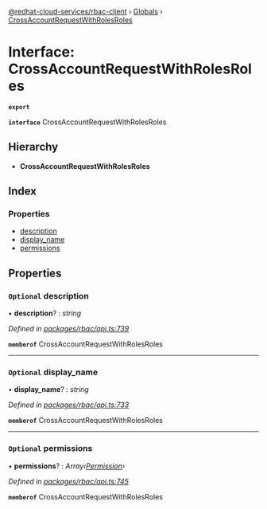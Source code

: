 [@redhat-cloud-services/rbac-client](../README.md) › [Globals](../globals.md) › [CrossAccountRequestWithRolesRoles](crossaccountrequestwithrolesroles.md)

# Interface: CrossAccountRequestWithRolesRoles

**`export`** 

**`interface`** CrossAccountRequestWithRolesRoles

## Hierarchy

* **CrossAccountRequestWithRolesRoles**

## Index

### Properties

* [description](crossaccountrequestwithrolesroles.md#optional-description)
* [display_name](crossaccountrequestwithrolesroles.md#optional-display_name)
* [permissions](crossaccountrequestwithrolesroles.md#optional-permissions)

## Properties

### `Optional` description

• **description**? : *string*

*Defined in [packages/rbac/api.ts:739](https://github.com/RedHatInsights/javascript-clients/blob/master/packages/rbac/api.ts#L739)*

**`memberof`** CrossAccountRequestWithRolesRoles

___

### `Optional` display_name

• **display_name**? : *string*

*Defined in [packages/rbac/api.ts:733](https://github.com/RedHatInsights/javascript-clients/blob/master/packages/rbac/api.ts#L733)*

**`memberof`** CrossAccountRequestWithRolesRoles

___

### `Optional` permissions

• **permissions**? : *Array‹[Permission](permission.md)›*

*Defined in [packages/rbac/api.ts:745](https://github.com/RedHatInsights/javascript-clients/blob/master/packages/rbac/api.ts#L745)*

**`memberof`** CrossAccountRequestWithRolesRoles
